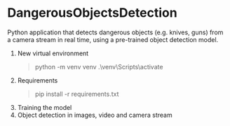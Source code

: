 # DangerousObjectsDetection

Python application that detects dangerous objects (e.g. knives, guns) from a camera stream in real time, using a pre-trained object detection model.

1. New virtual environment
   > python -m venv venv
   > .\venv\Scripts\activate
2. Requirements
   > pip install -r requirements.txt
3. Training the model
4. Object detection in images, video and camera stream
